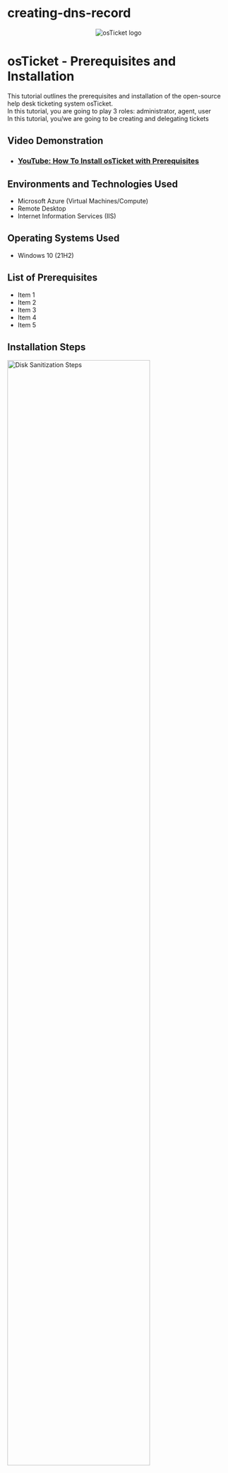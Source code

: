 # creating-dns-record

<p align="center">
<img src="https://i.imgur.com/Clzj7Xs.png" alt="osTicket logo"/>
</p>

<h1>osTicket - Prerequisites and Installation</h1>
This tutorial outlines the prerequisites and installation of the open-source help desk ticketing system osTicket.<br />
In this tutorial, you are going to play 3 roles:  administrator, agent, user <br>
In this tutorial, you/we are going to be creating and delegating tickets <br>

<h2>Video Demonstration</h2>

- ### [YouTube: How To Install osTicket with Prerequisites](https://www.youtube.com)

<h2>Environments and Technologies Used</h2>

- Microsoft Azure (Virtual Machines/Compute)
- Remote Desktop
- Internet Information Services (IIS)

<h2>Operating Systems Used </h2>

- Windows 10</b> (21H2)

<h2>List of Prerequisites</h2>

- Item 1
- Item 2
- Item 3
- Item 4
- Item 5

<h2>Installation Steps</h2>

<p>
<img src="https://i.imgur.com/DJmEXEB.png" height="80%" width="80%" alt="Disk Sanitization Steps"/> <br>
</p>
<p>
<strong> A-Record Exercise </strong><br>
  <em>Basically, log into Client-1 <br>
    ping "mainframe" <br>
    nslookup "mainframe" <br>
    (Both are going to fail because there is no DNS record) <br>
    So, log into DC-1 with your domain admin account (mydomain.com\jane_admin) and create a DNS A-record for "mainframe" <br>
    Have the DNS A-record point to DC-1’s Private IP address <br>
    Log back into Client-1 and ping "mainframe" again. It should work this time. </em>
  
<strong>Simplified Version:</strong><br>
<strong>Log into DC-1 </strong><br>
<strong>Create a DNS A-record for "mainframe"</strong><br>
1. On the Server Manager page, look for Tools (top right hand corner, to the right of the flag), and then click DNS <br>
  <br>
<img width="959" alt="Capture - Tools + DNS" src="https://github.com/jaysixco/creating-dns-record/assets/160427311/c60fa30d-a54a-45f6-8830-1f6f7f2e1f3b">
  <br>
&nbsp; 2. Click "DC-1" in the sidebar (1), Click "Forward Looking Zone" in the sidebar (2), Double click "mydomain.com" in the sidebar (3) <br>
(Dc1,#1) <br>
&nbsp; 3. Right click the white space, Click "New Host (A or AAAA)" <br>
(Dc1,#2) <br>
&nbsp; 4. For the "Name" type mainframe <br>
&nbsp; 5. For the IP address, open up command prompt, type "ipconfig" (1) and look at the number for "IPv4 Address" (2) <br>
(dc1,#3) <br>
&nbsp; 6. After you type the "Name" and "IP address" click Add Host. After it is added, click "Done" <br>
(dc1,#4) <br>

<strong> Ping the mainframe to see if it works </strong><br>
1. Log in to Client-1 <br>
2. Type "cmd" in search bar (see screenshot) <br>
3. Then ping "mainframe". If it works, you should the word "Reply" repeatedly, like this: //insert screenshot below, red rectangle box around word(s) "Reply"

<strong> Local DNS Cache Exercise </strong><br>
<em> What is going on here? <br>
Basically, if you change the mainframe's record address, when you ping it, it will still show the old record address until you flush the DNS cache. <br>
<strong>To see for yourself </strong>: 
</em>

<strong> Log in to DC-1 and change mainframe’s record address to 8.8.8.8 </strong><br> 
1. Log in to DC-1 <br>
2. Click "Forward Looking Zone" <br>
3. Click "mydomain.com" <br>
4. Right click "mainframe" <br>
5. Click "Properties" <br>
6. Type 8.8.8.8 in IP address box <br>
7. Click "Apply" <br>
8. Click "Ok" <br>
  <em> insert screenshots sonewhere in above steps </em>
  
<strong> Go back to Client-1 and ping “mainframe” again </strong>. 
1. Observe that it still pings the old address (you'll recieve replies from the old IP address) (see screenshot)<br>

<strong> Observe the local dns cache </strong>.
1. In the command prompt, type "ipconfig /displaydns". It will show that A (Host) Record is still the old address. </strong> (see screenshot)<br>

<strong> Flush the DNS cache </strong>
1. Run cmd as an administrator. Type "cmd" in the start menu search box, right click "Command Prompt", and click "Run as an administrator" (see screenshot) <br>
2. Type "ipconfig /flushdns" then type "ping mainframe” again.  The new record address should show up </strong> (see screenshot)<br>

<strong> CNAME Record Exercise </strong><br>
<em> What is going on here? <br></em>

<strong> Go back to DC-1 and create a CNAME record that points the host "search" to "google.com"</strong><br>
1. Open the DNS manager. In the Server page, look for Tools (top right hand corner, to the right of the flag), and then click DNS (see screenshot, copy and paste it from line 52)
2. Right click any white section of the screen, then click "New Alias (CNAME)" ><br>
<img width="565" alt="Capture - New Alias (CName)" src="https://github.com/jaysixco/creating-dns-record/assets/160427311/46d6ecb9-e0b7-47cb-904f-9c2801ac33d1">
<br>
3. Type "search" in the first box and "www.google.com" in the second box <br>
<img width="300" alt="Capture - search + google" src="https://github.com/jaysixco/creating-dns-record/assets/160427311/77628443-22e4-4616-a93e-ec581dc1230c"><br>
4. Leave the box unchecked and Click "Ok" (see screenshot) <br>
<br>
<strong> Switch to Client-1 </strong><br>
1. Open up the command prompt. Type "ping search” then hit enter. Type "nslookup search” then hit enter. <br>
2. If you did everything correctly you should see: </strong><br>
<img width="354" alt="Capture - ping + nslookup" src="https://github.com/jaysixco/creating-dns-record/assets/160427311/3e623d41-fa39-45d4-8f65-87ec24e9a23e"><br>
<br>
<strong>NOTE:</strong> if above steps don't work, try flushing the cache (type "ipconfig /flushdns") and then try step 1 again. <br>
<br>
<strong> Finish </strong>

<p>
  Accurate and can follow along. Fix formatting.
</p>

